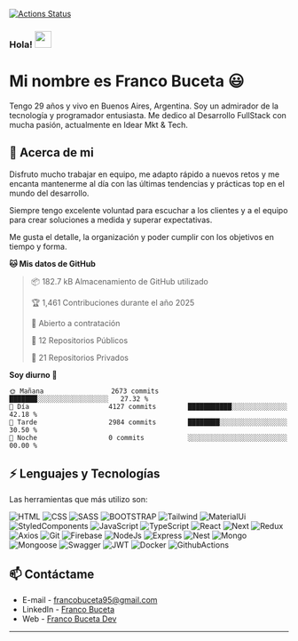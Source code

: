 [![Actions Status](https://github.com/francobuceta/francobuceta/workflows/wakatime-stats/badge.svg)](https://github.com/francobuceta/francobuceta/actions)

### Hola! <img src="https://raw.githubusercontent.com/iampavangandhi/iampavangandhi/master/gifs/Hi.gif" width="30px">

# Mi nombre es Franco Buceta 😃
Tengo 29 años y vivo en Buenos Aires, Argentina. Soy un admirador de la tecnología y programador entusiasta. Me dedico al Desarrollo 
FullStack con mucha pasión, actualmente en Idear Mkt & Tech.

## 🧐 Acerca de mi
Disfruto mucho trabajar en equipo, me adapto rápido a nuevos retos y me encanta mantenerme al día con las últimas tendencias y prácticas top en el mundo del desarrollo. 

Siempre tengo excelente voluntad para escuchar a los clientes y a el equipo para crear soluciones a medida y superar expectativas.

Me gusta el detalle, la organización y poder cumplir con los objetivos en tiempo y forma. 

<!--START_SECTION:waka-->
**🐱 Mis datos de GitHub** 

> 📦 182.7 kB Almacenamiento de GitHub utilizado 
 > 
> 🏆 1,461 Contribuciones durante el año 2025
 > 
> 💼 Abierto a contratación
 > 
> 📜 12 Repositorios Públicos 
 > 
> 🔑 21 Repositorios Privados 
 > 
**Soy diurno 🐤** 

```text
🌞 Mañana                 2673 commits        ███████░░░░░░░░░░░░░░░░░░   27.32 % 
🌆 Día                    4127 commits        ███████████░░░░░░░░░░░░░░   42.18 % 
🌃 Tarde                  2984 commits        ████████░░░░░░░░░░░░░░░░░   30.50 % 
🌙 Noche                  0 commits           ░░░░░░░░░░░░░░░░░░░░░░░░░   00.00 % 
```



<!--END_SECTION:waka-->

## ⚡ Lenguajes y Tecnologías
Las herramientas que más utilizo son:  

![HTML](https://img.shields.io/badge/HTML5-E34F26?style=for-the-badge&logo=HTML5&logoColor=white) 
![CSS](https://img.shields.io/badge/CSS3-1572B6?style=for-the-badge&logo=CSS3&logoColor=white)
![SASS](https://img.shields.io/badge/Sass-CC6699?style=for-the-badge&logo=sass&logoColor=white)
![BOOTSTRAP](https://img.shields.io/badge/Bootstrap-7952B3?style=for-the-badge&logo=bootstrap&logoColor=white)
![Tailwind](https://img.shields.io/badge/-Tailwind-06B6D4?logo=tailwind-css&logoColor=white&style=for-the-badge)
![MaterialUi](https://img.shields.io/badge/MaterialUi-007FFF?style=for-the-badge&logo=mui&logoColor=white)
![StyledComponents](https://img.shields.io/badge/Styled%20Components-DB7093?style=for-the-badge&logo=styledcomponents&logoColor=white)
![JavaScript](https://img.shields.io/badge/JavaScript-F7DF1E?style=for-the-badge&logo=JavaScript&logoColor=black)
![TypeScript](https://img.shields.io/badge/TypeScript-3178C6?style=for-the-badge&logo=typescript&logoColor=white)
![React](https://img.shields.io/badge/React-61DAFB?style=for-the-badge&logo=React&logoColor=white)
![Next](https://img.shields.io/badge/-Next-000000?style=for-the-badge&logo=nextdotjs)
![Redux](https://img.shields.io/badge/Redux%20Toolkit-764ABC?style=for-the-badge&logo=Redux&logoColor=white)
![Axios](https://img.shields.io/badge/Axios-000000?style=for-the-badge&logo=axios&logoColor=white)
![Git](https://img.shields.io/badge/Git-F05032?style=for-the-badge&logo=git&logoColor=white)
![Firebase](https://img.shields.io/badge/Firebase-FFCA28?style=for-the-badge&logo=firebase&logoColor=black)
![NodeJs](https://img.shields.io/badge/NodeJs-339933?style=for-the-badge&logo=nodedotjs&logoColor=white)
![Express](https://img.shields.io/badge/Express-000000?style=for-the-badge&logo=express&logoColor=white)
![Nest](https://img.shields.io/badge/Nest-000000?style=for-the-badge&logo=nestjs&logoColor=white)
![Mongo](https://img.shields.io/badge/MongoDB-47A248?style=for-the-badge&logo=mongodb&logoColor=white)
![Mongoose](https://img.shields.io/badge/Mongoose-880000?style=for-the-badge&logo=mongoose&logoColor=white)
![Swagger](https://img.shields.io/badge/-Swagger-85EA2D?logo=swagger&logoColor=black&style=for-the-badge)
![JWT](https://img.shields.io/badge/JWT-black?style=for-the-badge&logo=json-web-tokens&logoColor=white)
![Docker](https://img.shields.io/badge/docker-2496ED?style=for-the-badge&logo=docker&logoColor=white)
![GithubActions](https://img.shields.io/badge/Github_Actions-2088FF?style=for-the-badge&logo=github-actions&logoColor=white)

## 📫 Contáctame
- E-mail - francobuceta95@gmail.com
- LinkedIn - [Franco Buceta](https://www.linkedin.com/in/francobuceta/)
- Web - [Franco Buceta Dev](https://francobucetadev.com.ar/)

---
